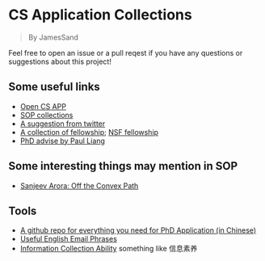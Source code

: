 # CS Application Collections
> By JamesSand

Feel free to open an issue or a pull reqest if you have any questions or suggestions about this project!

## Some useful links
- [Open CS APP](https://opencs.app/)
- [SOP collections](https://cs-sop.notion.site)
- [A suggestion from twitter](https://x.com/Robertljg/status/1812298334587245012)
- [A collection of fellowship](https://github.com/chinasatokolo/csGraduateFellowships); [NSF fellowship](https://new.nsf.gov/cise/graduate-fellowships)
- [PhD advise by Paul Liang](https://github.com/pliang279/awesome-phd-advice)


## Some interesting things may mention in SOP
- [Sanjeev Arora: Off the Convex Path](https://www.offconvex.org/about/)


## Tools
- [A github repo for everything you need for PhD Application (in Chinese)](https://github.com/zhanglj37/Tutorial-on-PhD-Application)
- [Useful English Email Phrases](https://www.youtube.com/watch?v=c8yvN5oOKHY)
- [Information Collection Ability](https://www.1point3acres.com/bbs/thread-761193-1-1.html) something like 信息素养

